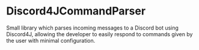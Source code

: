 # Discord4JCommandParser
Small library which parses incoming messages to a Discord bot using Discord4J, allowing the developer to easily respond to commands given by the user with minimal configuration.
